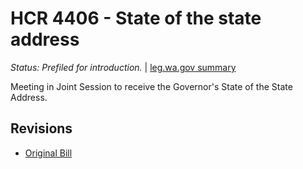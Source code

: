# HCR 4406 - State of the state address
*Status: Prefiled for introduction.* | [leg.wa.gov summary](https://app.leg.wa.gov/billsummary?BillNumber=4406&Year=2021)

Meeting in Joint Session to receive the Governor's State of the State Address.

## Revisions
* [Original Bill](1/)